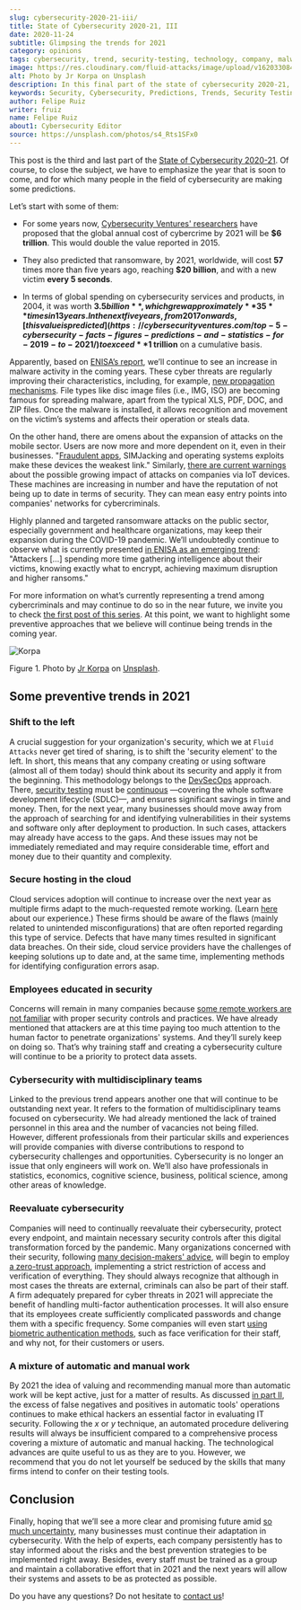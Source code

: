 ```yaml
---
slug: cybersecurity-2020-21-iii/
title: State of Cybersecurity 2020-21, III
date: 2020-11-24
subtitle: Glimpsing the trends for 2021
category: opinions
tags: cybersecurity, trend, security-testing, technology, company, malware
image: https://res.cloudinary.com/fluid-attacks/image/upload/v1620330843/blog/cybersecurity-2020-21-iii/cover_rhdzrv.webp
alt: Photo by Jr Korpa on Unsplash
description: In this final part of the state of cybersecurity 2020-21, we want to share with you some predictions and possible trends in cybersecurity for 2021.
keywords: Security, Cybersecurity, Predictions, Trends, Security Testing, Company, Ethical Hacking, Pentesting
author: Felipe Ruiz
writer: fruiz
name: Felipe Ruiz
about1: Cybersecurity Editor
source: https://unsplash.com/photos/s4_Rts1SFx0
---
```


This post is the third and last part of the [State of Cybersecurity
2020-21](../cybersecurity-2020-21-i/). Of course, to close the subject,
we have to emphasize the year that is soon to come, and for which many
people in the field of cybersecurity are making some predictions.

Let’s start with some of them:

- For some years now, [Cybersecurity Ventures'
  researchers](https://cybersecurityventures.com/annual-cybercrime-report-2020/)
  have proposed that the global annual cost of cybercrime by 2021 will
  be **$6 trillion**. This would double the value reported in 2015.

- They also predicted that ransomware, by 2021, worldwide, will cost
  **57** times more than five years ago, reaching **$20 billion**, and
  with a new victim **every 5 seconds**.

- In terms of global spending on cybersecurity services and products,
  in 2004, it was worth **$3.5 billion**, which grew approximately
  **35** times in 13 years. In the next five years, from 2017 onwards,
  [this value is
  predicted](https://cybersecurityventures.com/top-5-cybersecurity-facts-figures-predictions-and-statistics-for-2019-to-2021/)
  to exceed **$1 trillion** on a cumulative basis.

Apparently, based on [ENISA’s
report](https://www.enisa.europa.eu/news/enisa-news/enisa-threat-landscape-2020),
we’ll continue to see an increase in malware activity in the coming
years. These cyber threats are regularly improving their
characteristics, including, for example, [new propagation
mechanisms](https://www.enisa.europa.eu/publications/emerging-trends).
File types like disc image files (i.e., IMG, ISO) are becoming famous
for spreading malware, apart from the typical XLS, PDF, DOC, and ZIP
files. Once the malware is installed, it allows recognition and movement
on the victim’s systems and affects their operation or steals data.

On the other hand, there are omens about the expansion of attacks on the
mobile sector. Users are now more and more dependent on it, even in
their businesses. "[Fraudulent
apps](https://www.enisa.europa.eu/publications/emerging-trends),
SIMJacking and operating systems exploits make these devices the weakest
link." Similarly, [there are current
warnings](https://techjury.net/blog/cyber-security-statistics/#gref)
about the possible growing impact of attacks on companies via IoT
devices. These machines are increasing in number and have the reputation
of not being up to date in terms of security. They can mean easy entry
points into companies' networks for cybercriminals.

Highly planned and targeted ransomware attacks on the public sector,
especially government and healthcare organizations, may keep their
expansion during the COVID-19 pandemic. We’ll undoubtedly continue to
observe what is currently presented [in ENISA as an emerging
trend](https://www.enisa.europa.eu/publications/emerging-trends):
"Attackers \[…​\] spending more time gathering intelligence about their
victims, knowing exactly what to encrypt, achieving maximum disruption
and higher ransoms."

For more information on what’s currently representing a trend among
cybercriminals and may continue to do so in the near future, we invite
you to check [the first post of this
series](../cybersecurity-2020-21-ii/). At this point, we want to
highlight some preventive approaches that we believe will continue being
trends in the coming year.

<div class="imgblock">

![Korpa](https://res.cloudinary.com/fluid-attacks/image/upload/v1620330842/blog/cybersecurity-2020-21-iii/korpa_rcvmu1.webp)

<div class="title">

Figure 1. Photo by [Jr Korpa](https://unsplash.com/@jrkorpa)
on [Unsplash](https://unsplash.com/photos/blVVEIz3UZ0).

</div>

</div>

## Some preventive trends in 2021

### Shift to the left

A crucial suggestion for your organization's security, which we at
`Fluid Attacks` never get tired of sharing, is to shift the 'security
element' to the left. In short, this means that any company creating or
using software (almost all of them today) should think about its
security and apply it from the beginning. This methodology belongs to
the [DevSecOps](../devsecops-concept/) approach.
There,
[security testing](../../solutions/security-testing/)
must be [continuous](../../services/continuous-hacking/)
—covering the whole software development lifecycle (SDLC)—,
and ensures significant savings in time and money.
Then,
for the next year,
many businesses should move away
from the approach of searching for
and identifying vulnerabilities in their systems and software
only after deployment to production.
In such cases,
attackers may already have access to the gaps.
And these issues may not be immediately remediated
and may require considerable time,
effort and money
due to their quantity and complexity.

### Secure hosting in the cloud

Cloud services adoption will continue to increase over the next year as
multiple firms adapt to the much-requested remote working. (Learn
[here](../remote-work/) about our experience.) These firms should be
aware of the flaws (mainly related to unintended misconfigurations) that
are often reported regarding this type of service. Defects that have
many times resulted in significant data breaches. On their side, cloud
service providers have the challenges of keeping solutions up to date
and, at the same time, implementing methods for identifying
configuration errors asap.

### Employees educated in security

Concerns will remain in many companies because [some remote workers are
not
familiar](https://securityscorecard.com/blog/6-cybersecurity-trends-predictions-for-2021)
with proper security controls and practices. We have already mentioned
that attackers are at this time paying too much attention to the human
factor to penetrate organizations' systems. And they’ll surely keep on
doing so. That’s why training staff and creating a cybersecurity culture
will continue to be a priority to protect data assets.

### Cybersecurity with multidisciplinary teams

Linked to the previous trend appears another one that will continue to
be outstanding next year. It refers to the formation of
multidisciplinary teams focused on cybersecurity. We had already
mentioned the lack of trained personnel in this area and the number of
vacancies not being filled. However, different professionals from their
particular skills and experiences will provide companies with diverse
contributions to respond to cybersecurity challenges and opportunities.
Cybersecurity is no longer an issue that only engineers will work on.
We’ll also have professionals in statistics, economics, cognitive
science, business, political science, among other areas of knowledge.

### Reevaluate cybersecurity

Companies will need to continually reevaluate their cybersecurity,
protect every endpoint, and maintain necessary security controls after
this digital transformation forced by the pandemic. Many organizations
concerned with their security, following [many decision-makers'
advice](https://www.enisa.europa.eu/publications/emerging-trends), will
begin to employ [a zero-trust
approach](https://www.cybersecurity-insiders.com/7-ways-youll-need-to-approach-cybersecurity-after-covid-19/),
implementing a strict restriction of access and verification of
everything. They should always recognize that although in most cases the
threats are external, criminals can also be part of their staff. A firm
adequately prepared for cyber threats in 2021 will appreciate the
benefit of handling multi-factor authentication processes. It will also
ensure that its employees create sufficiently complicated passwords and
change them with a specific frequency. Some companies will even start
[using biometric authentication
methods](https://www.ownlydigital.com/blog/cyber-security-trends-and-threats-in-the-industry-in-2020/),
such as face verification for their staff, and why not, for their
customers or users.

### A mixture of automatic and manual work

By 2021 the idea of valuing and recommending manual more than automatic
work will be kept active, just for a matter of results. As discussed [in
part II](../cybersecurity-2020-21-ii/), the excess of false negatives
and positives in automatic tools' operations continues to make ethical
hackers an essential factor in evaluating IT security. Following the *x*
or *y* technique, an automated procedure delivering results will always
be insufficient compared to a comprehensive process covering a mixture
of automatic and manual hacking. The technological advances are quite
useful to us as they are to you. However, we recommend that you do not
let yourself be seduced by the skills that many firms intend to confer
on their testing tools.

## Conclusion

Finally, hoping that we’ll see a more clear and promising future amid
[so much
uncertainty](https://www.nature.com/articles/d41586-020-02278-5), many
businesses must continue their adaptation in cybersecurity. With the
help of experts, each company persistently has to stay informed about
the risks and the best prevention strategies to be implemented right
away. Besides, every staff must be trained as a group and maintain a
collaborative effort that in 2021 and the next years will allow their
systems and assets to be as protected as possible.

Do you have any questions? Do not hesitate to [contact
us](../../contact-us/)\!
